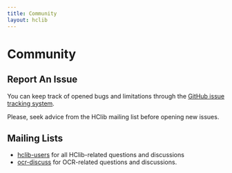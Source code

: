 ```yaml
---
title: Community
layout: hclib
---
```


# Community

## Report An Issue

You can keep track of opened bugs and limitations through the [GitHub issue  tracking system](https://github.com/habanero-rice/hclib/issues).

Please, seek advice from the HClib mailing list before opening new issues.

## Mailing Lists



- <a href="mailto:hclib-users@rice.edu?Subject=HClib%20Question" id="ml" class="links">hclib-users</a> for all HClib-related questions and discussions
- <a href="https://lists.01.org/mailman/listinfo/ocr-discuss" id="issue" class="links">ocr-discuss</a> for OCR-related questions and discussions.
